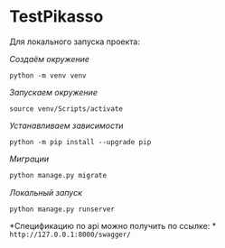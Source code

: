 # TestPikasso

Для локального запуска проекта:

*Создаём окружение*
```
python -m venv venv
```

*Запускаем окружение*
```
source venv/Scripts/activate
```

*Устанавливаем зависимости*
```
python -m pip install --upgrade pip
```

*Миграции*
```python manage.py makemigrations
python manage.py migrate
```

*Локальный запуск*
```
python manage.py runserver
```


*Спецификацию по api можно получить по ссылке: *
```http://127.0.0.1:8000/swagger/```